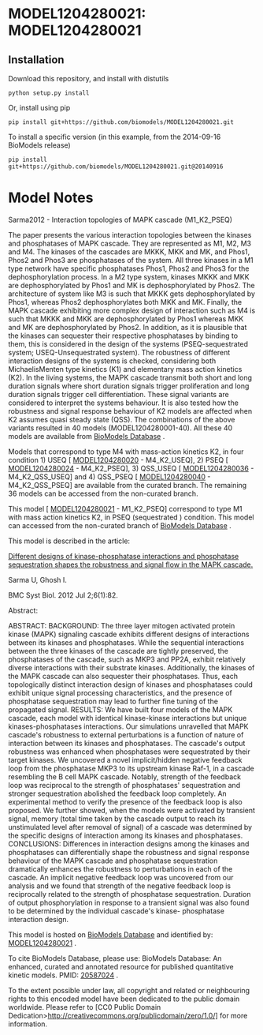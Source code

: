# MODEL1204280021: MODEL1204280021

## Installation

Download this repository, and install with distutils

`python setup.py install`

Or, install using pip

`pip install git+https://github.com/biomodels/MODEL1204280021.git`

To install a specific version (in this example, from the 2014-09-16 BioModels release)

`pip install git+https://github.com/biomodels/MODEL1204280021.git@20140916`


# Model Notes


Sarma2012 - Interaction topologies of MAPK cascade (M1_K2_PSEQ)

The paper presents the various interaction topologies between the kinases and
phosphatases of MAPK cascade. They are represented as M1, M2, M3 and M4. The
kinases of the cascades are MKKK, MKK and MK, and Phos1, Phos2 and Phos3 are
phosphatases of the system. All three kinases in a M1 type network have
specific phosphatases Phos1, Phos2 and Phos3 for the dephosphorylation
process. In a M2 type system, kinases MKKK and MKK are dephosphorylated by
Phos1 and MK is dephosphorylated by Phos2. The architecture of system like M3
is such that MKKK gets dephosphorylated by Phos1, whereas Phos2
dephosphorylates both MKK and MK. Finally, the MAPK cascade exhibiting more
complex design of interaction such as M4 is such that MKKK and MKK are
dephosphorylated by Phos1 whereas MKK and MK are dephosphorylated by Phos2. In
addition, as it is plausible that the kinases can sequester their respective
phosphatases by binding to them, this is considered in the design of the
systems (PSEQ-sequestrated system; USEQ-Unsequestrated system). The robustness
of different interaction designs of the systems is checked, considering both
MichaelisMenten type kinetics (K1) and elementary mass action kinetics (K2).
In the living systems, the MAPK cascade transmit both short and long duration
signals where short duration signals trigger proliferation and long duration
signals trigger cell differentiation. These signal variants are considered to
interpret the systems behaviour. It is also tested how the robustness and
signal response behaviour of K2 models are affected when K2 assumes quasi
steady state (QSS). The combinations of the above variants resulted in 40
models (MODEL1204280001-40). All these 40 models are available from [BioModels
Database](http://www.ebi.ac.uk/biomodels) .

Models that correspond to type M4 with mass-action kinetics K2, in four
condition 1) USEQ [
[MODEL1204280020](http://www.ebi.ac.uk/biomodels/MODEL1204280020) \-
M4_K2_USEQ], 2) PSEQ [
[MODEL1204280024](http://www.ebi.ac.uk/biomodels/MODEL1204280024) \-
M4_K2_PSEQ], 3) QSS_USEQ [
[MODEL1204280036](http://www.ebi.ac.uk/biomodels/MODEL1204280036) \-
M4_K2_QSS_USEQ] and 4) QSS_PSEQ [
[MODEL1204280040](http://www.ebi.ac.uk/biomodels/MODEL1204280040) \-
M4_K2_QSS_PSEQ] are available from the curated branch. The remaining 36 models
can be accessed from the non-curated branch.

This model [ [MODEL1204280021](http://www.ebi.ac.uk/biomodels/MODEL1204280021)
\- M1_K2_PSEQ] correspond to type M1 with mass action kinetics K2, in PSEQ
(sequestrated ) condition. This model can accessed from the non-curated branch
of [BioModels Database](http://www.ebi.ac.uk/biomodels) .

This model is described in the article:

[Different designs of kinase-phosphatase interactions and phosphatase
sequestration shapes the robustness and signal flow in the MAPK
cascade.](http://identifiers.org/pubmed/22748295)

Sarma U, Ghosh I.

BMC Syst Biol. 2012 Jul 2;6(1):82.

Abstract:

ABSTRACT: BACKGROUND: The three layer mitogen activated protein kinase (MAPK)
signaling cascade exhibits different designs of interactions between its
kinases and phosphatases. While the sequential interactions between the three
kinases of the cascade are tightly preserved, the phosphatases of the cascade,
such as MKP3 and PP2A, exhibit relatively diverse interactions with their
substrate kinases. Additionally, the kinases of the MAPK cascade can also
sequester their phosphatases. Thus, each topologically distinct interaction
design of kinases and phosphatases could exhibit unique signal processing
characteristics, and the presence of phosphatase sequestration may lead to
further fine tuning of the propagated signal. RESULTS: We have built four
models of the MAPK cascade, each model with identical kinase-kinase
interactions but unique kinases-phosphatases interactions. Our simulations
unravelled that MAPK cascade's robustness to external perturbations is a
function of nature of interaction between its kinases and phosphatases. The
cascade's output robustness was enhanced when phosphatases were sequestrated
by their target kinases. We uncovered a novel implicit/hidden negative
feedback loop from the phosphatase MKP3 to its upstream kinase Raf-1, in a
cascade resembling the B cell MAPK cascade. Notably, strength of the feedback
loop was reciprocal to the strength of phosphatases' sequestration and
stronger sequestration abolished the feedback loop completely. An experimental
method to verify the presence of the feedback loop is also proposed. We
further showed, when the models were activated by transient signal, memory
(total time taken by the cascade output to reach its unstimulated level after
removal of signal) of a cascade was determined by the specific designs of
interaction among its kinases and phosphatases. CONCLUSIONS: Differences in
interaction designs among the kinases and phosphatases can differentially
shape the robustness and signal response behaviour of the MAPK cascade and
phosphatase sequestration dramatically enhances the robustness to
perturbations in each of the cascade. An implicit negative feedback loop was
uncovered from our analysis and we found that strength of the negative
feedback loop is reciprocally related to the strength of phosphatase
sequestration. Duration of output phosphorylation in response to a transient
signal was also found to be determined by the individual cascade's kinase-
phosphatase interaction design.

This model is hosted on [BioModels Database](http://www.ebi.ac.uk/biomodels)
and identified by:
[MODEL1204280021](http://www.ebi.ac.uk/biomodels/MODEL1204280021) .

To cite BioModels Database, please use: BioModels Database: An enhanced,
curated and annotated resource for published quantitative kinetic models.
PMID: [20587024](http://identifiers.org/pubmed/20587024) .

To the extent possible under law, all copyright and related or neighbouring
rights to this encoded model have been dedicated to the public domain
worldwide. Please refer to [CC0 Public Domain
Dedication>http://creativecommons.org/publicdomain/zero/1.0/] for more
information.


